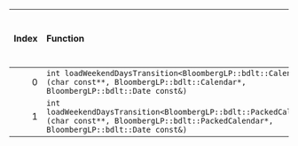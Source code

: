|   Index | Function                                                                                                                                             |   Difference in number of lines |   Function size difference in bytes | Disassembly                                                |   Number of lines in `assume` build |   Number of bytes in `assume` build |   Number of lines in `none` build |   Number of bytes in `none` build |
|--------:|:-----------------------------------------------------------------------------------------------------------------------------------------------------|--------------------------------:|------------------------------------:|:-----------------------------------------------------------|------------------------------------:|------------------------------------:|----------------------------------:|----------------------------------:|
|       0 | `int loadWeekendDaysTransition<BloombergLP::bdlt::Calendar>(char const**, BloombergLP::bdlt::Calendar*, BloombergLP::bdlt::Date const&)`             |                               3 |                                  16 | [Assumed](0.assume.s), [Ignored](0.none.s), [Diff](0.diff) |                                 272 |                             4526992 |                               256 |                           4526912 |
|       1 | `int loadWeekendDaysTransition<BloombergLP::bdlt::PackedCalendar>(char const**, BloombergLP::bdlt::PackedCalendar*, BloombergLP::bdlt::Date const&)` |                               1 |                                   0 | [Assumed](1.assume.s), [Ignored](1.none.s), [Diff](1.diff) |                                 256 |                             4527728 |                               256 |                           4527632 |